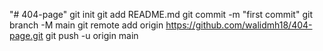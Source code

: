 "# 404-page"  git init git add README.md git commit -m "first commit" git branch -M main git remote add origin https://github.com/walidmh18/404-page.git git push -u origin main
